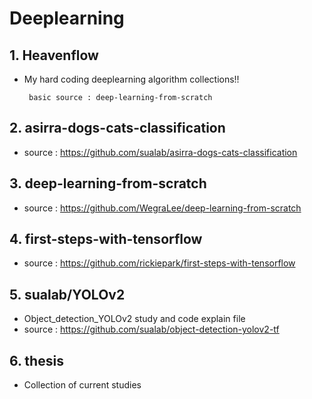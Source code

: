 # Deeplearning

## 1. Heavenflow
 * My hard coding deeplearning algorithm collections!!

        basic source : deep-learning-from-scratch
     
## 2. asirra-dogs-cats-classification
 * source : https://github.com/sualab/asirra-dogs-cats-classification

## 3. deep-learning-from-scratch
 * source : https://github.com/WegraLee/deep-learning-from-scratch

## 4. first-steps-with-tensorflow

* source : https://github.com/rickiepark/first-steps-with-tensorflow

## 5. sualab/YOLOv2
* Object_detection_YOLOv2 study and code explain file
* source : https://github.com/sualab/object-detection-yolov2-tf

## 6. thesis
 * Collection of current studies
